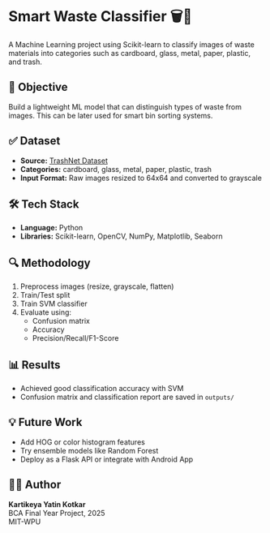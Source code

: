 # Smart Waste Classifier 🗑️🤖

A Machine Learning project using Scikit-learn to classify images of waste materials into categories such as cardboard, glass, metal, paper, plastic, and trash.

## 📌 Objective

Build a lightweight ML model that can distinguish types of waste from images. This can be later used for smart bin sorting systems.

## ✅ Dataset

- **Source:** [TrashNet Dataset](https://github.com/garythung/trashnet)
- **Categories:** cardboard, glass, metal, paper, plastic, trash
- **Input Format:** Raw images resized to 64x64 and converted to grayscale

## 🛠️ Tech Stack

- **Language:** Python
- **Libraries:** Scikit-learn, OpenCV, NumPy, Matplotlib, Seaborn

## 🔍 Methodology

1. Preprocess images (resize, grayscale, flatten)
2. Train/Test split
3. Train SVM classifier
4. Evaluate using:
   - Confusion matrix
   - Accuracy
   - Precision/Recall/F1-Score

## 📊 Results

- Achieved good classification accuracy with SVM
- Confusion matrix and classification report are saved in `outputs/`

## 💡 Future Work

- Add HOG or color histogram features
- Try ensemble models like Random Forest
- Deploy as a Flask API or integrate with Android App

## 🙋‍♂️ Author

**Kartikeya Yatin Kotkar**  
BCA Final Year Project, 2025  
MIT-WPU

